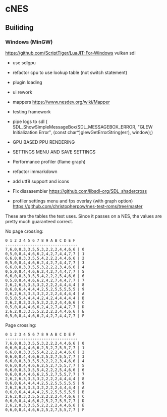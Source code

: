# cNES

## Builiding

### Windows (MinGW)
https://github.com/ScriptTiger/LuaJIT-For-Windows
vulkan sdl

- use sdlgpu
- refactor cpu to use lookup table (not switch statement)
- plugin loading
- ui rework
- mappers https://www.nesdev.org/wiki/Mapper
- testing framework
- pipe logs to sdl (
        SDL_ShowSimpleMessageBox(SDL_MESSAGEBOX_ERROR, "GLEW Initialization Error", (const char*)glewGetErrorString(err), window);)

- GPU BASED PPU RENDERING
- SETTINGS MENU AND SAVE SETTINGS
- Performance profiler (flame graph)
- refactor immarkdown
- add utf8 support and icons
- Fix dissasembler
https://github.com/libsdl-org/SDL_shadercross
- profiler settings menu and fps overlay (with graph option)
https://github.com/christopherpow/nes-test-roms/tree/master

These are the tables the test uses. Since it passes on a NES, the values
are pretty much guaranteed correct.

No page crossing:

	0 1 2 3 4 5 6 7 8 9 A B C D E F
	--------------------------------
	7,6,0,8,3,3,5,5,3,2,2,2,4,4,6,6 | 0
	0,5,0,8,4,4,6,6,2,4,2,7,4,4,7,7 | 1
	6,6,0,8,3,3,5,5,4,2,2,2,4,4,6,6 | 2
	0,5,0,8,4,4,6,6,2,4,2,7,4,4,7,7 | 3
	6,6,0,8,3,3,5,5,3,2,2,2,3,4,6,6 | 4
	0,5,0,8,4,4,6,6,2,4,2,7,4,4,7,7 | 5
	6,6,0,8,3,3,5,5,4,2,2,2,5,4,6,6 | 6
	0,5,0,8,4,4,6,6,2,4,2,7,4,4,7,7 | 7
	2,6,2,6,3,3,3,3,2,2,2,2,4,4,4,4 | 8
	0,6,0,6,4,4,4,4,2,5,2,5,5,5,5,5 | 9
	2,6,2,6,3,3,3,3,2,2,2,2,4,4,4,4 | A
	0,5,0,5,4,4,4,4,2,4,2,4,4,4,4,4 | B
	2,6,2,8,3,3,5,5,2,2,2,2,4,4,6,6 | C
	0,5,0,8,4,4,6,6,2,4,2,7,4,4,7,7 | D
	2,6,2,8,3,3,5,5,2,2,2,2,4,4,6,6 | E
	0,5,0,8,4,4,6,6,2,4,2,7,4,4,7,7 | F
	
Page crossing:

	0 1 2 3 4 5 6 7 8 9 A B C D E F
	--------------------------------
	7,6,0,8,3,3,5,5,3,2,2,2,4,4,6,6 | 0
	0,6,0,8,4,4,6,6,2,5,2,7,5,5,7,7 | 1
	6,6,0,8,3,3,5,5,4,2,2,2,4,4,6,6 | 2
	0,6,0,8,4,4,6,6,2,5,2,7,5,5,7,7 | 3
	6,6,0,8,3,3,5,5,3,2,2,2,3,4,6,6 | 4
	0,6,0,8,4,4,6,6,2,5,2,7,5,5,7,7 | 5
	6,6,0,8,3,3,5,5,4,2,2,2,5,4,6,6 | 6
	0,6,0,8,4,4,6,6,2,5,2,7,5,5,7,7 | 7
	2,6,2,6,3,3,3,3,2,2,2,2,4,4,4,4 | 8
	0,6,0,6,4,4,4,4,2,5,2,5,5,5,5,5 | 9
	2,6,2,6,3,3,3,3,2,2,2,2,4,4,4,4 | A
	0,6,0,6,4,4,4,4,2,5,2,5,5,5,5,5 | B
	2,6,2,8,3,3,5,5,2,2,2,2,4,4,6,6 | C
	0,6,0,8,4,4,6,6,2,5,2,7,5,5,7,7 | D
	2,6,2,8,3,3,5,5,2,2,2,2,4,4,6,6 | E
	0,6,0,8,4,4,6,6,2,5,2,7,5,5,7,7 | F